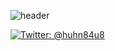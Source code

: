 ![header](https://capsule-render.vercel.app/api?type=waving&color=gradient&text=ytaros&fontSize=40&fontAlignY=40&height=250)

[![Twitter: @huhn84u8](https://img.shields.io/twitter/follow/huhn84u8?style=social)](https://twitter.com/huhn84u8)
